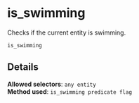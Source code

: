 # is_swimming

Checks if the current entity is swimming.

```fix
is_swimming
```


## Details

**Allowed selectors**: `any entity`<br>
**Method used**: `is_swimming predicate flag`
